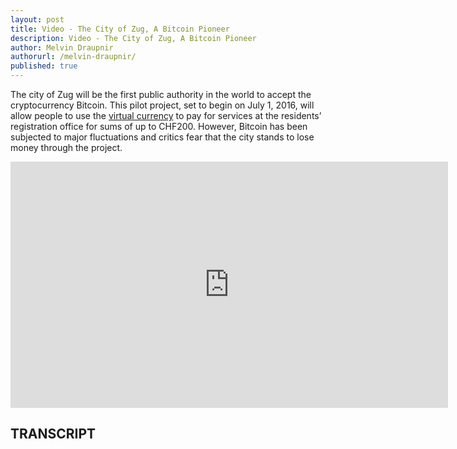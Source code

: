 ```yaml
---
layout: post
title: Video - The City of Zug, A Bitcoin Pioneer
description: Video - The City of Zug, A Bitcoin Pioneer
author: Melvin Draupnir
authorurl: /melvin-draupnir/ 
published: true
---
```


<p>The city of Zug will be the first public authority in the world to accept the cryptocurrency Bitcoin. This pilot project, set to begin on July 1, 2016, will allow people to use the <a href="/segregated-witness/">virtual currency</a> to pay for services at the residents’ registration office for sums of up to CHF200. However, Bitcoin has been subjected to major fluctuations and critics fear that the city stands to lose money through the project.</p>

<center><iframe width="700" height="394" src="https://www.youtube.com/embed/TKtQ5WG7z4g" frameborder="0" allowfullscreen></iframe></center>

<h2>TRANSCRIPT</h2>
